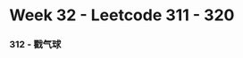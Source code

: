 <!--
 * @Description: 
 * @Versions: 
 * @Author: Vernon Cui
 * @Github: https://github.com/vernon97
 * @Date: 2021-04-16 19:41:05
 * @LastEditors: Vernon Cui
 * @LastEditTime: 2021-04-16 19:41:45
 * @FilePath: /.leetcode/Users/vernon/Leetcode-notes/notes/week32.md
-->
# Week 32 - Leetcode 311 - 320

### 312 - 戳气球